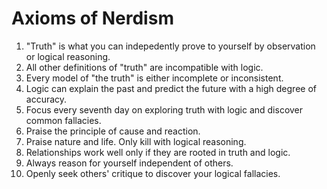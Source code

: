 # Axioms of Nerdism

1. "Truth" is what you can indepedently prove to yourself by observation or logical reasoning.
2. All other definitions of "truth" are incompatible with logic.
3. Every model of "the truth" is either incomplete or inconsistent.
4. Logic can explain the past and predict the future with a high degree of accuracy.
5. Focus every seventh day on exploring truth with logic and discover common fallacies.
6. Praise the principle of cause and reaction.
7. Praise nature and life. Only kill with logical reasoning. 
8. Relationships work well only if they are rooted in truth and logic.
9. Always reason for yourself independent of others.
10. Openly seek others' critique to discover your logical fallacies.
